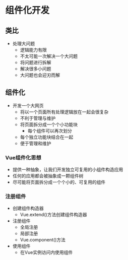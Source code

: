 # 组件化开发

## 类比

+ 处理大问题
  + 逻辑能力有限
  + 不太可能一次解决一个大问题
  + 将问题进行拆解
  + 解决很多小问题
  + 大问题也会迎刃而解

## 组件化

+ 开发一个大网页
  + 将以一个页面所有处理逻辑放在一起会很复杂
  + 不利于管理与维护
  + 将页面拆分成一个个小功能块
    + 每个组件可以再次划分
  + 每个独立功能块结合在一起
  + 便于管理和维护

### Vue组件化思想

+ 提供一种抽象，让我们开发独立可复用的小组件构造应用
+ 任何的应用都会被抽象成一颗组件树
+ 尽可能将页面拆分成一个个小的、可复用的组件

### 注册组件

+ 创建组件构造器
  + Vue.extend()方法创建组件构造器
+ 注册组件
  + 全局注册
  + 局部注册
  + Vue.component()方法
+ 使用组件
  + 在Vue实例访问内使用组件